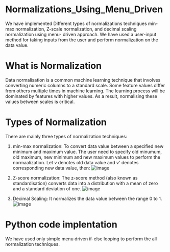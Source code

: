 # Normalizations_Using_Menu_Driven

We have implemented Different types of normalizations techniques min-max normalization, Z-scale normalization, and decimal scaling normalization using menu- driven approach. We have used a user-input method for taking inputs from the user and perform normalization on the data value.

# What is Normalization
Data normalisation is a common machine learning technique that involves converting numeric columns to a standard scale. Some feature values differ from others multiple times in machine learning. The learning process will be dominated by features with higher values. As a result, normalising these values between scales is critical.

# Types of Normalization
There are mainly three types of normalization techniques:

1. min-max normalization: To convert data value between a specified new minimum and maximum value. The user need to specify old minumum, old maximum, new minimum and new maximum values to perform the normaalization. Let v denotes old data value and v' denotes corresponding new data value, then:
![image](https://user-images.githubusercontent.com/92246789/170271112-093d65c6-9091-4722-b1d9-ccac3328990c.png)

2. Z-score normalization: The z-score method (also known as standardisation) converts data into a distribution with a mean of zero and a standard deviation of one.
![image](https://user-images.githubusercontent.com/92246789/170271705-38f93d82-80e6-4ef5-ac13-bc34021533dc.png)

3. Decimal Scaling: It normalizes the data value between the range 0 to 1.
![image](https://user-images.githubusercontent.com/92246789/170271940-d7381acc-b024-4695-806b-ba7efa909062.png)

# Python code implentation
We have used only simple menu driven if-else looping to perform the all normalization techniques.
